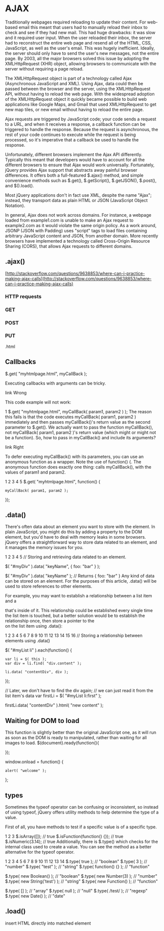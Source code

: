 # AJAX

Traditionally webpages required reloading to update their content. For web-based email this meant that users had to manually reload their inbox to check and see if they had new mail. This had huge drawbacks: it was slow and it required user input. When the user reloaded their inbox, the server had to reconstruct the entire web page and resend all of the HTML, CSS, JavaScript, as well as the user's email. This was hugely inefficient. Ideally, the server should only have to send the user's new messages, not the entire page. By 2003, all the major browsers solved this issue by adopting the XMLHttpRequest (XHR) object, allowing browsers to communicate with the server without requiring a page reload.

The XMLHttpRequest object is part of a technology called Ajax (Asynchronous JavaScript and XML). Using Ajax, data could then be passed between the browser and the server, using the XMLHttpRequest API, without having to reload the web page. With the widespread adoption of the XMLHttpRequest object it quickly became possible to build web applications like Google Maps, and Gmail that used XMLHttpRequest to get new map tiles, or new email without having to reload the entire page.

Ajax requests are triggered by JavaScript code; your code sends a request to a URL, and when it receives a response, a callback function can be triggered to handle the response. Because the request is asynchronous, the rest of your code continues to execute while the request is being processed, so it's imperative that a callback be used to handle the response.

Unfortunately, different browsers implement the Ajax API differently. Typically this meant that developers would have to account for all the different browsers to ensure that Ajax would work universally. Fortunately, jQuery provides Ajax support that abstracts away painful browser differences. It offers both a full-featured $.ajax() method, and simple convenience methods such as $.get(), $.getScript(), $.getJSON(), $.post(), and $().load().

Most jQuery applications don't in fact use XML, despite the name "Ajax"; instead, they transport data as plain HTML or JSON (JavaScript Object Notation).

In general, Ajax does not work across domains. For instance, a webpage loaded from example1.com is unable to make an Ajax request to example2.com as it would violate the same origin policy. As a work around, JSONP (JSON with Padding) uses "script" tags to load files containing arbitrary JavaScript content and JSON, from another domain. More recently browsers have implemented a technology called Cross-Origin Resource Sharing (CORS), that allows Ajax requests to different domains.


## .ajax()
 
[http://stackoverflow.com/questions/9638853/where-can-i-practice-making-ajax-calls](http://stackoverflow.com/questions/9638853/where-can-i-practice-making-ajax-calls)

### HTTP requests

### GET

### POST

### PUT

.html


## Callbacks

$.get( "myhtmlpage.html", myCallBack );

Executing callbacks with arguments can be tricky.

link Wrong

This code example will not work:

1
$.get( "myhtmlpage.html", myCallBack( param1, param2 ) );
The reason this fails is that the code executes myCallBack( param1, param2 ) immediately and then passes myCallBack()'s return value as the second parameter to $.get(). We actually want to pass the function myCallBack(), not myCallBack( param1, param2 )'s return value (which might or might not be a function). So, how to pass in myCallBack() and include its arguments?

link Right

To defer executing myCallBack() with its parameters, you can use an anonymous function as a wrapper. Note the use of function() {. The anonymous function does exactly one thing: calls myCallBack(), with the values of param1 and param2.

1
2
3
4
5
$.get( "myhtmlpage.html", function() {
 
    myCallBack( param1, param2 );
 
});

## .data()
There's often data about an element you want to store with the element. In plain JavaScript, you might do this by adding a property to the DOM element, but you'd have to deal with memory leaks in some browsers. jQuery offers a straightforward way to store data related to an element, and it manages the memory issues for you.

1
2
3
4
5
// Storing and retrieving data related to an element.
 
$( "#myDiv" ).data( "keyName", { foo: "bar" } );
 
$( "#myDiv" ).data( "keyName" ); // Returns { foo: "bar" }
Any kind of data can be stored on an element. For the purposes of this article, .data() will be used to store references to other elements.

For example, you may want to establish a relationship between a list item and a <div> that's inside of it. This relationship could be established every single time the list item is touched, but a better solution would be to establish the relationship once, then store a pointer to the <div> on the list item using .data():

1
2
3
4
5
6
7
8
9
10
11
12
13
14
15
16
// Storing a relationship between elements using .data()
 
$( "#myList li" ).each(function() {
 
    var li = $( this );
    var div = li.find( "div.content" );
 
    li.data( "contentDiv", div );
 
});
 
// Later, we don't have to find the div again;
// we can just read it from the list item's data
var firstLi = $( "#myList li:first" );
 
firstLi.data( "contentDiv" ).html( "new content" );

## Waiting for DOM to load

This function is slightly better than the original JavaScript one, as it will run as soon as the DOM is ready to manipulated, rather than waiting for all images to load.
$(document).ready(function(){

});

window.onload = function() {
 
    alert( "welcome" );
 
};

## types

Sometimes the typeof operator can be confusing or inconsistent, so instead of using typeof, jQuery offers utility methods to help determine the type of a value.

First of all, you have methods to test if a specific value is of a specific type.

1
2
3
$.isArray([]); // true
$.isFunction(function() {}); // true
$.isNumeric(3.14); // true
Additionally, there is $.type() which checks for the internal class used to create a value. You can see the method as a better alternative for the typeof operator.

1
2
3
4
5
6
7
8
9
10
11
12
13
14
$.type( true ); // "boolean"
$.type( 3 ); // "number"
$.type( "test" ); // "string"
$.type( function() {} ); // "function"
 
$.type( new Boolean() ); // "boolean"
$.type( new Number(3) ); // "number"
$.type( new String('test') ); // "string"
$.type( new Function() ); // "function"
 
$.type( [] ); // "array"
$.type( null ); // "null"
$.type( /test/ ); // "regexp"
$.type( new Date() ); // "date"


## .load()

insert HTML directly into matched element

